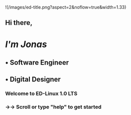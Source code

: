 !(/images/ed-title.png?aspect=2&noflow=true&width=1.33)


##   Hi there, 

#  *I'm Jonas*

##   • Software Engineer
##   • Digital Designer





### Welcome to ED-Linux 1.0 LTS
### →→ Scroll or type "help" to get started
